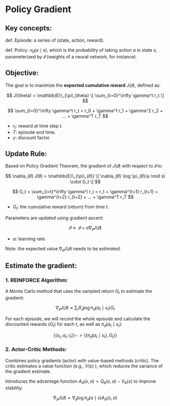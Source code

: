 # Policy Gradient

## Key concepts:

def. Episode: a series of (state, action, reward).

def. Policy: $𝜋_𝜃(a \mid s)$, which is the probability of taking action $a$ in state $s$, parameterized by $𝜃$ (weights of a neural network, for instance).


## Objective:

The goal is to maximize the **expected cumulative reward** $J(𝜃)$, defined as:


$$
J(\theta) = \mathbb{E}\_{\pi\_\theta} \[ \sum_{t=0}^\infty \gamma^t r_t \]
$$

$$
\sum_{t=0}^\infty \gamma^t r_t = r_0 + \gamma^1 r_1 + \gamma^2 r_2 + ... + \gamma^T r_T
$$


- $r_t$: reward at time step $t$.
- $T$: episode end time.
- $\gamma$: discount factor.


## Update Rule:

Based on Policy Gradient Theorem, the gradient of $J(𝜃)$ with respect to $𝜃$ is:


$$
\nabla_{𝜃} J(𝜃) = \mathbb{E}\_{\pi\_{𝜃}} \[ \nabla_{𝜃} \log \pi_{𝜃}(a \mid s) \cdot G_t \]
$$


$$
G_t = \sum_{i=t}^\infty \gamma^i r_i = r_t + \gamma^{t+1} r_{t+1} + \gamma^{t+2} r_{t+2} + ... + \gamma^T r_T
$$

- $G_t$: the cumulative reward (return) from time $t$.

Parameters are updated using gradient ascent:

$$
𝜃 \gets 𝜃 + \alpha \nabla_{𝜃} J(𝜃)
$$

- $\alpha$: learning rate.

Note: the expected value $\nabla_{𝜃} J(𝜃)$ needs to be estimated. 


## Estimate the gradient:

### 1. REINFORCE Algorithm:

A Monte Carlo method that uses the sampled return $G_t$ to estimate the gradient:

$$
\nabla_{𝜃} J(𝜃) \approx \sum_t \nabla_{𝜃} \log \pi_{𝜃}(a_t \mid s_t) G_t
$$

For each episode, we will record the whole episode and calculate the discounted rewards ($G_t$) for each $t$,
as well as $\pi_{𝜃}(a_t \mid s_t)$:

$$
 \{(s_t, a_t, r_t)\} -> \{(\pi_{𝜃}(a_t \mid s_t), G_t)\}
$$

### 2. Actor-Critic Methods:

Combines policy gradients (actor) with value-based methods (critic). The critic estimates a value function (e.g., $V(s)$ ), which reduces the variance of the gradient estimate.

Introduces the advantage function $A_\theta(s, a) = Q_\theta(s, a) - V_\theta(s)$ to improve stability:

$$
\nabla_{𝜃} J(𝜃) \propto \nabla_{𝜃} \log \pi_{𝜃}(a \mid s) A_\theta(s, a)
$$

